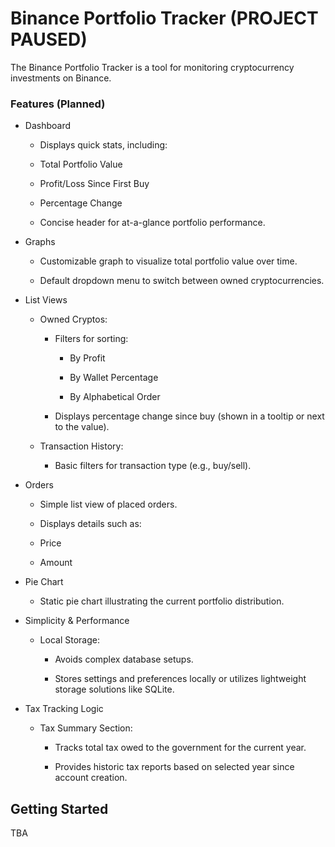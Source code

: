 # Binance Portfolio Tracker (PROJECT PAUSED) 

The Binance Portfolio Tracker is a tool for monitoring cryptocurrency investments on Binance. 

### Features (Planned)

- Dashboard

  - Displays quick stats, including:

  - Total Portfolio Value

  - Profit/Loss Since First Buy

  - Percentage Change

  - Concise header for at-a-glance portfolio performance.

- Graphs

  - Customizable graph to visualize total portfolio value over time.

  - Default dropdown menu to switch between owned cryptocurrencies.

- List Views

  - Owned Cryptos:
  
    - Filters for sorting:
  
      - By Profit
  
      - By Wallet Percentage
  
      - By Alphabetical Order
  
    - Displays percentage change since buy (shown in a tooltip or next to the value).
  
  - Transaction History:
  
    - Basic filters for transaction type (e.g., buy/sell).

- Orders

  - Simple list view of placed orders.

  - Displays details such as:

  - Price

  - Amount

- Pie Chart

  - Static pie chart illustrating the current portfolio distribution.

- Simplicity & Performance

  - Local Storage:

    - Avoids complex database setups.

    - Stores settings and preferences locally or utilizes lightweight storage solutions like SQLite.

- Tax Tracking Logic

  - Tax Summary Section:

    - Tracks total tax owed to the government for the current year.

    - Provides historic tax reports based on selected year since account creation.

## Getting Started
TBA
